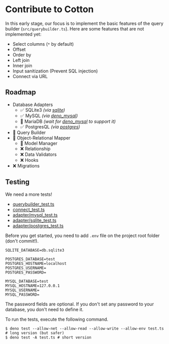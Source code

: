 # Contribute to Cotton

In this early stage, our focus is to implement the basic features of the query builder (`src/querybuilder.ts`). Here are some features that are not implemented yet:

- Select columns (`*` by default)
- Offset
- Order by
- Left join
- Inner join
- Input sanitization (Prevent SQL injection)
- Connect via URL

## Roadmap

- Database Adapters
  - ✅ SQLite3 _(via [sqlite](https://github.com/dyedgreen/deno-sqlite))_
  - ✅ MySQL _(via [deno_mysql](https://manyuanrong/deno_mysql))_
  - 🚧 MariaDB _(wait for [deno_mysql](https://github.com/manyuanrong/deno_mysql) to support it)_
  - ✅ PostgresQL _(via [postgres](https://github.com/deno-postgres/deno-postgres))_
- 🚧 Query Builder
- 🚧 Object-Relational Mapper
  - 🚧 Model Manager
  - ❌ Relationship
  - ❌ Data Validators
  - ❌ Hooks
- ❌ Migrations

## Testing

We need a more tests!

- [querybuilder_test.ts](./src/querybuilder_test.ts)
- [connect_test.ts](./src/connect_test.ts)
- [adapter/mysql_test.ts](./src/adapter/mysql_test.ts)
- [adapter/sqlite_test.ts](./src/adapter/sqlite_test.ts)
- [adapter/postgres_test.ts](./src/adapter/postgres_test.ts)

Before you get started, you need to add `.env` file on the project root folder (don't commit!).

```
SQLITE_DATABASE=db.sqlite3

POSTGRES_DATABASE=test
POSTGRES_HOSTNAME=localhost
POSTGRES_USERNAME=
POSTGRES_PASSWORD=

MYSQL_DATABASE=test
MYSQL_HOSTNAME=127.0.0.1
MYSQL_USERNAME=
MYSQL_PASSWORD=
```

The password fields are optional. If you don't set any password to your database, you don't need to define it.

To run the tests, execute the following command.

```
$ deno test --allow-net --allow-read --allow-write --allow-env test.ts # long version (but safer)
$ deno test -A test.ts # short version
```
